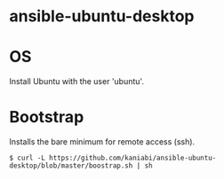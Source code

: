 # ansible-ubuntu-desktop

# OS

Install Ubuntu with the user 'ubuntu'.

# Bootstrap

Installs the bare minimum for remote access (ssh).

```
$ curl -L https://github.com/kaniabi/ansible-ubuntu-desktop/blob/master/boostrap.sh | sh
```
